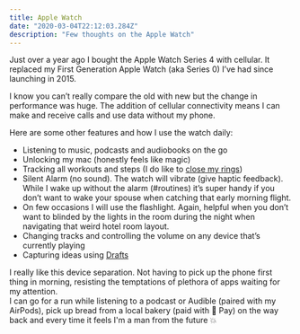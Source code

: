 ```yaml
---
title: Apple Watch
date: "2020-03-04T22:12:03.284Z"
description: "Few thoughts on the Apple Watch"
---
```


Just over a year ago I bought the Apple Watch Series 4 with cellular.
It replaced my First Generation Apple Watch (aka Series 0) I’ve had since launching in 2015.
 
I know you can’t really compare the old with new but the change in performance was huge.  The addition of cellular connectivity means I can make and receive calls and use data without my phone. 

Here are some other features and how I use the watch daily: 
* Listening to music, podcasts and audiobooks on the go
* Unlocking my mac (honestly feels like magic) 
* Tracking all workouts and steps (I do like to [close my rings](https://www.apple.com/uk/watch/close-your-rings/))
* Silent Alarm (no sound). The watch will vibrate (give haptic feedback). While I wake up without the alarm (#routines) it’s super handy if you don’t want to wake your spouse when catching that early morning flight.
* On few occasions I will use the flashlight. Again, helpful when you don’t want to blinded by the lights in the room during the night when navigating that weird hotel room layout. 
* Changing tracks and controlling the volume on any device that’s currently playing 
* Capturing ideas using [Drafts](https://birchtree.me/blog/drafts-5-on-apple-watch-review/)

I really like this device separation. Not having to pick up the phone first thing in morning, resisting the temptations of plethora of apps waiting for my attention.<br/>
I can go for a run while listening to a podcast or Audible (paired with my AirPods), pick up bread from a local bakery (paid with  Pay) on the way back and every time it feels I'm a man from the future 💥
